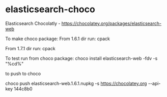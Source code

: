 # elasticsearch-choco
Elasticsearch Chocolatly - https://chocolatey.org/packages/elasticsearch-web

To make choco package:
From 1.6.1 dir run: cpack

From 1.7.1 dir run: cpack

To test run from choco package:
choco install elasticsearch-web -fdv -s "%cd%"



to push to choco

choco push elasticsearch-web.1.6.1.nupkg -s https://chocolatey.org --api-key 144c8b0

